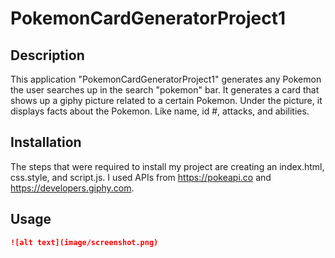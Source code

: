 # PokemonCardGeneratorProject1

## Description

This application "PokemonCardGeneratorProject1" generates any Pokemon the user searches up in the search "pokemon" bar. It generates a card that shows up a giphy picture related to a certain Pokemon. Under the picture, it displays facts about the Pokemon. Like name, id #, attacks, and abilities.

## Installation

The steps that were required to install my project are creating an index.html, css.style, and script.js. I used APIs from https://pokeapi.co and https://developers.giphy.com.

## Usage

```md
![alt text](image/screenshot.png)
```
